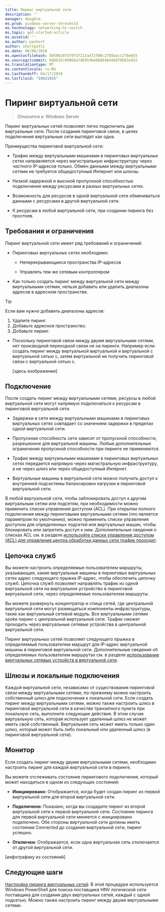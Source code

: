 ```yaml
---
title: Пиринг виртуальной сети
description: ''
manager: dougkim
ms.prod: windows-server-threshold
ms.technology: networking-hv-switch
ms.topic: get-started-article
ms.assetid: ''
ms.author: pashort
author: shortpatti
ms.date: 08/08/2018
ms.openlocfilehash: 58596387d79f3f212a472f00c2785bacc278e855
ms.sourcegitcommit: 0d0b32c8986ba7db9536e0b8648d4ddf9b03e452
ms.translationtype: MT
ms.contentlocale: ru-RU
ms.lasthandoff: 04/17/2019
ms.locfileid: "59821915"
---
```

# <a name="virtual-network-peering"></a>Пиринг виртуальной сети

>Относится к: Windows Server

Пиринг виртуальных сетей позволяет легко подключить две виртуальные сети. После создания пиринговой связи, в целях подключения виртуальные сети выглядят как одна. 

Преимущества пиринговой виртуальной сети:

-   Трафик между виртуальными машинами в пиринговых виртуальных сетях направляется через магистральную инфраструктуру через *частного* IP-адресов только. Обмен данными между виртуальными сетями не требуется общедоступный Интернет или шлюзы.

-   Низкой задержкой и высокой пропускной способностью подключения между ресурсами в разных виртуальных сетях.

-   Возможность для ресурсов в одной виртуальной сети обмениваться данными с ресурсами в другой виртуальной сети.

-   К ресурсам в любой виртуальной сети, при создании пиринга без простоев.

## <a name="requirements-and-constraints"></a>Требования и ограничения

Пиринг виртуальной сети имеет ряд требований и ограничений:

-   Пиринговых виртуальных сетях необходимо:

    -   Неперекрывающиеся пространства IP-адресов

    -   Управлять тем же сетевым контроллером

-   Как только создать пиринг между виртуальной сети между виртуальными сетями, нельзя добавить или удалить диапазоны адресов в адресном пространстве.

   >[!TIP]
   >Если вам нужно добавить диапазоны адресов:<ol><li>Удалите пиринг.</li><li>Добавьте адресное пространство.</li><li>Добавьте пиринг.</li></ol>

-   Поскольку пиринговой связи между двумя виртуальными сетями, нет производной переходной связи не на пиринги. Например если создать пиринг между виртуальной виртуальной и виртуальной с виртуальной сетью с, затем виртуальной не получить пиринговой связи с виртуальной сетью с.

    [здесь изображение]

## <a name="connectivity"></a>Подключение

После создать пиринг между виртуальными сетями, ресурсы в любой виртуальной сети могут напрямую подключаться к ресурсам в пиринговой виртуальной сети.

-   Задержки в сети между виртуальными машинами в пиринговых виртуальных сетях совпадает со значением задержки в пределах одной виртуальной сети.

-   Пропускная способность сети зависит от пропускной способности, разрешенное для виртуальной машины. Любые дополнительные ограничения пропускной способности при пиринге не применяются.

-   Трафик между виртуальными машинами в пиринговых виртуальных сетях передается напрямую через магистральную инфраструктуру, а не через шлюз или через общедоступный Интернет.

-   Виртуальные машины в виртуальной сети можно получить доступ к внутренней подсистемы балансировки нагрузки в пиринговой виртуальной сети.

В любой виртуальной сети, чтобы заблокировать доступ к другим виртуальным сетям или подсетям, при необходимости можно применить списки управления доступом (ACL). При открытии полного подключения между пиринговыми виртуальными сетями (что является параметром по умолчанию), можно применить списки управления доступом для определенных подсетей или виртуальных машин, чтобы блокировать или запретить доступ к ним. Дополнительные сведения о списках ACL см. в разделе [используйте списки управления доступом (ACL) для управления центра обработки данных сети трафик проходит](https://docs.microsoft.com/windows-server/networking/sdn/manage/use-acls-for-traffic-flow).

## <a name="service-chaining"></a>Цепочка служб

Вы можете настроить определяемые пользователем маршруты, указывающие, какие виртуальные машины в пиринговых виртуальных сетях адрес следующего прыжка IP-адрес, чтобы обеспечить цепочку служб. Цепочка служб позволяет направлять трафик из одной виртуальной сети на виртуальное устройство в пиринговой виртуальной сети, через определяемые пользователем маршруты.

Вы можете развернуть концентратор и спица сетей, где центральной виртуальной сети могут размещаться компоненты инфраструктуры, такие как виртуальный сетевой модуль. Все виртуальными сетями spoke пиринг с центральной виртуальной сети. Трафик сможет проходить через виртуальные сетевые устройства в центральной виртуальной сети.

Пиринг виртуальных сетей позволяет следующего прыжка в определяемый пользователем маршрут для IP-адрес виртуальной машины в пиринговой виртуальной сети. Дополнительные сведения об определяемых пользователем маршрутах см. в разделе [использование виртуальных сетевых устройств в виртуальной сети](https://docs.microsoft.com/windows-server/networking/sdn/manage/use-network-virtual-appliances-on-a-vn).

## <a name="gateways-and-on-premises-connectivity"></a>Шлюзы и локальные подключения

Каждой виртуальной сети, независимо от существования пиринговой связи между виртуальными сетями, по-прежнему можно настроить собственный шлюз для подключения к локальной сети. Если создать пиринг между виртуальными сетями, можно также настроить шлюз в пиринговой виртуальной сети в качестве транзитного пункта при локальную сеть, выполните следующие действия. В этом случае виртуальную сеть, которая использует удаленный шлюз не может иметь свой собственный. Виртуальная сеть может иметь только один шлюз, который может быть либо локальный или удаленный шлюз (в пиринговой виртуальной сети).

## <a name="monitor"></a>Монитор

Если создать пиринг между двумя виртуальными сетями, необходимо настроить пиринг для каждой виртуальной сети в пиринге.

Вы можете отслеживать состояние пирингового подключения, который может находиться в одном из следующих состояний:

-   **Инициировано:** Отображается, когда будет создан пиринг из первой виртуальной сети для второй виртуальной сети.

-   **Подключено:** Показано, когда вы создадите пиринг из второй виртуальной сети к первой виртуальной сети. Состояние пиринга для первой виртуальной сети меняется с инициировано подключено. Обе стороны виртуальной сети должны иметь состояние Connected до создания виртуальной сети, пиринг успешно.

-   **Отключен:** Отображается, если одна виртуальная сеть отключается от другой виртуальной сети.

[инфографику из состояний]

## <a name="next-steps"></a>Следующие шаги
[Настройка пиринга виртуальных сетей](sdn-configure-vnet-peering.md): В этой процедуре используется Windows PowerShell для поиска поставщика HNV логической сети поставщика для создания двух виртуальных сетей, каждый с одной подсетью. Можно также настроить пиринг между двумя виртуальными сетями.

